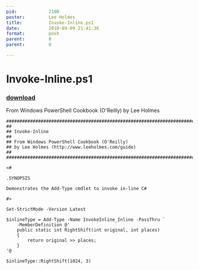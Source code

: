 ```yaml
---
pid:            2180
poster:         Lee Holmes
title:          Invoke-Inline.ps1
date:           2010-09-09 21:41:36
format:         posh
parent:         0
parent:         0

---
```


# Invoke-Inline.ps1

### [download](2180.ps1)

From Windows PowerShell Cookbook (O'Reilly) by Lee Holmes

```posh
#############################################################################
##
## Invoke-Inline
##
## From Windows PowerShell Cookbook (O'Reilly)
## by Lee Holmes (http://www.leeholmes.com/guide)
##
#############################################################################

<#

.SYNOPSIS

Demonstrates the Add-Type cmdlet to invoke in-line C#

#>

Set-StrictMode -Version Latest

$inlineType = Add-Type -Name InvokeInline_Inline -PassThru `
    -MemberDefinition @'
    public static int RightShift(int original, int places)
    {
        return original >> places;
    }
'@

$inlineType::RightShift(1024, 3)
```
